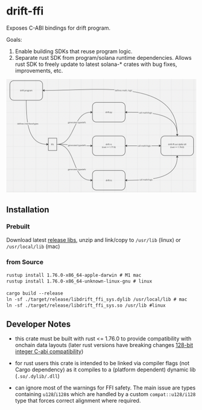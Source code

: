 # drift-ffi

Exposes C-ABI bindings for drift program.

Goals:
1) Enable building SDKs that reuse program logic.  
2) Separate rust SDK from program/solana runtime dependencies. Allows rust SDK to freely update to latest solana-* crates with bug fixes, improvements, etc.

<img src='./architecture.png'/>

## Installation

### Prebuilt

Download latest [release libs](https://github.com/drift-labs/drift-ffi-sys/releases), unzip and link/copy to `/usr/lib` (linux) or `/usr/local/lib` (mac)

### from Source
```shell
rustup install 1.76.0-x86_64-apple-darwin # M1 mac
rustup install 1.76.0-x86_64-unknown-linux-gnu # linux

cargo build --release
ln -sf ./target/release/libdrift_ffi_sys.dylib /usr/local/lib # mac
ln -sf ./target/release/libdrift_ffi_sys.so /usr/lib #linux
``` 

## Developer Notes
- this crate must be built with rust <= 1.76.0 to provide compatibility with onchain data layouts (later rust versions have breaking changes [128-bit integer C-abi compatibility](https://blog.rust-lang.org/2024/03/30/i128-layout-update.html))

- for rust users this crate is intended to be linked via compiler flags (not Cargo dependency) as it compiles to a (platform dependent) dynamic lib (`.so/.dylib/.dll`)

- can ignore most of the warnings for FFI safety. The main issue are types containing `u128`/`i128`s which are handled by a custom `compat::u128/i128` type that forces correct alignment where required.
